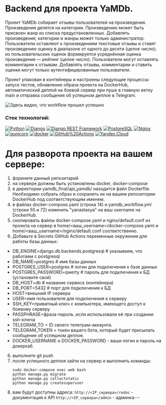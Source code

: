 # Backend для проекта YaMDb.
Проект YaMDb собирает отзывы пользователей на произведения. Произведения делятся на категории. Произведению может быть присвоен жанр из списка предустановленных. Добавлять произведения, категории и жанры может только администратор. Пользователи оставляют к произведениям текстовые отзывы и ставят произведению оценку в диапазоне от одного до десяти (целое число); из пользовательских оценок формируется усреднённая оценка произведения — рейтинг (целое число). Пользователи могут оставлять комментарии к отзывам. Добавлять отзывы, комментарии и ставить оценки могут только аутентифицированные пользователи.

Проект упакован в контейнеры и настроены следующие процессы: запуск тестов, обнавление образа проекта на DockerHub, автоматический деплой на боевой сервер при пуше в главную ветку main и отправка сообщения об успешном деплое в Telegram. 

![Здесь видно, что workflow прошел успешно](https://github.com/yanastasya/yamdb_final/actions/workflows/yamdb_workflow.yml/badge.svg)

### Стек технологий:
[![Python](https://img.shields.io/badge/-Python-464646?style=flat-square&logo=Python)](https://www.python.org/)
[![Django](https://img.shields.io/badge/-Django-464646?style=flat-square&logo=Django)](https://www.djangoproject.com/)
[![Django REST Framework](https://img.shields.io/badge/-Django%20REST%20Framework-464646?style=flat-square&logo=Django%20REST%20Framework)](https://www.django-rest-framework.org/)
[![PostgreSQL](https://img.shields.io/badge/-PostgreSQL-464646?style=flat-square&logo=PostgreSQL)](https://www.postgresql.org/)
[![Nginx](https://img.shields.io/badge/-NGINX-464646?style=flat-square&logo=NGINX)](https://nginx.org/ru/)
[![gunicorn](https://img.shields.io/badge/-gunicorn-464646?style=flat-square&logo=gunicorn)](https://gunicorn.org/)
[![docker](https://img.shields.io/badge/-Docker-464646?style=flat-square&logo=docker)](https://www.docker.com/)
[![GitHub%20Actions](https://img.shields.io/badge/-GitHub%20Actions-464646?style=flat-square&logo=GitHub%20actions)](https://github.com/features/actions)
[![Yandex.Cloud](https://img.shields.io/badge/-Yandex.Cloud-464646?style=flat-square&logo=Yandex.Cloud)](https://cloud.yandex.ru/)


# Для разворота проекта на вашем сервере:
1) форкните данный репозитарий
2) на сервере должны быть установлены docker, docker-compose
3) в директории yamdb_final/api_yamdb/ находится файл Dockerfile. Необходимо собрать образ и сохранить их на вашем репозитории DockerHub под соответствующим именем.
3) в файлах docker-compose.yaml (строка 14) и yamdb_workflow.yml (строки 55 и  72) изменить "yanastasya" на ваш username на DockerHub.
4) скопировать файлы docker-compose.yaml и nginx/default.conf из проекта на сервер в home/<ваш_username>/docker-compose.yaml и home/<ваш_username>/nginx/default.conf соответственно.
5) Добавьте в Secrets GitHub Actions переменные окружения для работы базы данных:
  -  DB_ENGINE=django.db.backends.postgresql # указываем, что работаем с postgresql
  -  DB_NAME=postgres # имя базы данных
  -  POSTGRES_USER=postgres # логин для подключения к базе данных
  -  POSTGRES_PASSWORD=qwerty # пароль для подключения к БД (установите свой)
  -  DB_HOST=db # название сервиса (контейнера)
  -  DB_PORT=5432 # порт для подключения к БД
  -  HOST=внешний IP сервера
  -  USER=имя пользователя для подключения к серверу
  -  SSH_KEY=приватный ключ с компьютера, имеющего доступ к боевому серверу
  -  PASSPHRASE=фраза-пароль ,если использовали её при создании ssh-ключа
  -  TELEGRAM_TO = ID своего телеграм-аккаунта.
  -  TELEGRAM_TOKEN = токен вашего бота, который будет присылать сообщение об успешном деплое.
  -  DOCKER_USERNAME и DOCKER_PASSWORD - ваши логин и пароль на докерхаб.
    
6) выполните git push
7) после успешного деплоя зайти на сервер и выполнить команды:
    ```
    sudo docker-compose exec web bash
    python manage.py migrate
    python manage.py collectstatic
    python manage.py createsuperuser
    ```
8) вам будут доступны адреса:
    ``` http://<IP_сервера>/redoc ``` - документация к API 
    ``` http://<IP_сервера>/admin ``` - админка---
